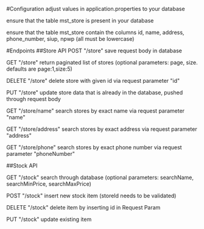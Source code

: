 #Configuration
adjust values in application.properties to your database

ensure that the table mst_store is present in your database

ensure that the table mst_store contain the columns id, name, address, phone_number, siup, npwp (all must be lowercase)


#Endpoints
##Store API
POST "/store" save request body in database

GET "/store" return paginated list of stores (optional parameters: page, size. defaults are page:1,size:5)

DELETE "/store" delete store with given id via request parameter "id"

PUT "/store" update store data that is already in the database, pushed through request body

GET "/store/name" search stores by exact name via request parameter "name"

GET "/store/address" search stores by exact address via request parameter "address"

GET "/store/phone" search stores by exact phone number via request parameter "phoneNumber"

##Stock API

GET "/stock" search through database (optional parameters: searchName, searchMinPrice, searchMaxPrice)

POST "/stock" insert new stock item (storeId needs to be validated)

DELETE "/stock" delete item by inserting id in Request Param

PUT "/stock" update existing item